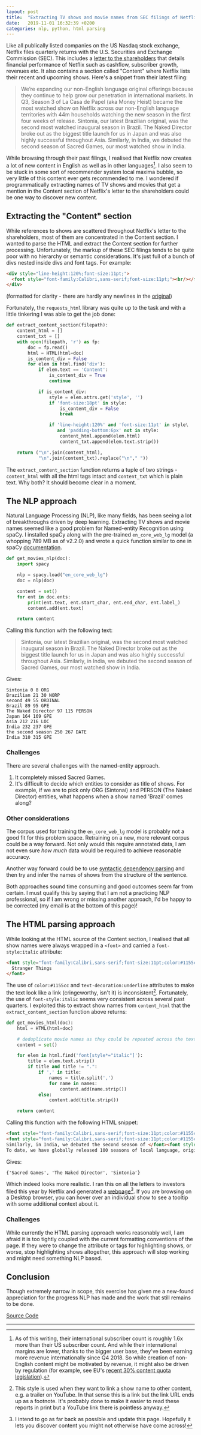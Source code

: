 ```yaml
---
layout: post
title:  "Extracting TV shows and movie names from SEC filings of Netflix"
date:   2019-11-01 16:32:39 +0200
categories: nlp, python, html parsing
---
```


Like all publically listed companies on the US Nasdaq stock exchange, Netflix files quarterly returns with the U.S. Securities and Exchange Commission (SEC). This includes a [letter to the shareholders](https://www.sec.gov/Archives/edgar/data/1065280/000106528019000366/ex991q319.htm) that details financial performance of Netflix such as cashflow, subscriber growth, revenues etc. It also contains a section called "Content" where Netflix lists their recent and upcoming shows. Here's a snippet from their latest filing:

> We’re expanding our non-English language original offerings because they continue to help grow our penetration in international markets. In Q3, Season 3 of La Casa de Papel (aka Money Heist) became the most watched show on Netflix across our non-English language territories with 44m households watching the new season in the first four weeks of release. Sintonia, our latest Brazilian original, was the second most watched inaugural season in Brazil. The Naked Director broke out as the biggest title launch for us in Japan and was also highly successful throughout Asia. Similarly, in India, we debuted the second season of Sacred Games, our most watched show in India.

While browsing through their past filings, I realised that Netflix now creates a lot of new content in English as well as in other languages[^1]. I also seem to be stuck in some sort of recommender system local maxima bubble, so very little of this content ever gets recommended to me. I wondered if programmatically extracting names of TV shows and movies that get a mention in the Content section of Netflix's letter to the shareholders could be one way to discover new content.

## Extracting the "Content" section
While references to shows are scattered throughout Netflix's letter to the shareholders, most of them are concentrated in the Content section. I wanted to parse the HTML and extract the Content section for further processing. Unfortunately, the markup of these SEC filings tends to be quite poor with no hierarchy or semantic considerations. It's just full of a bunch of divs nested inside divs and font tags. For example:

```html
<div style="line-height:120%;font-size:11pt;">
  <font style="font-family:Calibri,sans-serif;font-size:11pt;"><br/></font>
</div>
```

(formatted for clarity - there are hardly any newlines in the [original](https://www.sec.gov/Archives/edgar/data/1065280/000106528019000366/ex991q319.htm))

Fortunately, the `requests_html` library was quite up to the task and with a little tinkering I was able to get the job done:

```python
def extract_content_section(filepath):
    content_html = []
    content_txt = []
    with open(filepath, 'r') as fp:
        doc = fp.read()
        html = HTML(html=doc)
        is_content_div = False
        for elem in html.find('div'):
            if elem.text == 'Content':
                is_content_div = True
                continue

            if is_content_div:
                style = elem.attrs.get('style', '')
                if 'font-size:18pt' in style:
                    is_content_div = False
                    break

                if 'line-height:120%' and 'font-size:11pt' in style\
                   and 'padding-bottom:6px' not in style:
                    content_html.append(elem.html)
                    content_txt.append(elem.text.strip())

    return ("\n".join(content_html),
            "\n".join(content_txt).replace("\n"," "))
```

The `extract_content_section` function returns a tuple of two strings - `content_html` with all the html tags intact and `content_txt` which is plain text. Why both? It should become clear in a moment.

## The NLP approach

Natural Language Processing (NLP), like many fields, has been seeing a lot of breakthroughs driven by deep learning. Extracting TV shows and movie names seemed like a good problem for Named-entity Recognition using spaCy. I installed spaCy along with the pre-trained `en_core_web_lg` model (a whopping 789 MB as of v2.2.0) and wrote a quick function similar to one in spaCy [documentation](https://spacy.io/usage/linguistic-features#named-entities).

```python
def get_movies_nlp(doc):
    import spacy

    nlp = spacy.load("en_core_web_lg")
    doc = nlp(doc)

    content = set()
    for ent in doc.ents:
        print(ent.text, ent.start_char, ent.end_char, ent.label_)
        content.add(ent.text)

    return content
```

Calling this function with the following text:

> Sintonia, our latest Brazilian original, was the second most watched inaugural season in Brazil. The Naked Director broke out as the biggest title launch for us in Japan and was also highly successful throughout Asia. Similarly, in India, we debuted the second season of Sacred Games, our most watched show in India.

Gives:

```
Sintonia 0 8 ORG
Brazilian 21 30 NORP
second 49 55 ORDINAL
Brazil 89 95 GPE
The Naked Director 97 115 PERSON
Japan 164 169 GPE
Asia 212 216 LOC
India 232 237 GPE
the second season 250 267 DATE
India 310 315 GPE
```

### Challenges

There are several challenges with the named-entity approach.

1. It completely missed Sacred Games.
2. It's difficult to decide which entities to consider as title of shows. For example, if we are to pick only ORG (Sintonai) and PERSON (The Naked Director) entities, what happens when a show named 'Brazil' comes along?

### Other considerations

The corpus used for training the `en_core_web_lg` model is probably not a good fit for this problem space. Retraining on a new, more relevant corpus could be a way forward. Not only would this require annotated data, I am not even sure *how much* data would be required to achieve reasonable accuracy.

Another way forward could be to use [syntactic dependency parsing](https://spacy.io/usage/linguistic-features#dependency-parse) and then try and infer the names of shows from the structure of the sentence.

Both approaches sound time consuming and good outcomes seem far from certain. I must qualify this by saying that I am not a practicing NLP professional, so if I am wrong or missing another approach, I'd be happy to be corrected (my email is at the bottom of this page)!

## The HTML parsing approach

While looking at the HTML source of the Content section, I realised that all show names were always wrapped in a `<font>` and carried a `font-style:italic` attribute:

```html
<font style="font-family:Calibri,sans-serif;font-size:11pt;color:#1155cc;font-style:italic;text-decoration:underline;">
  Stranger Things
</font>
```

The use of `color:#1155cc` and `text-decoration:underline` attributes to make the text look like a link (cringeworthy, isn't it) is inconsistent[^2]. Fortunately, the use of `font-style:italic` seems very consistent across several past quarters. I exploited this to extract show names from `content_html` that the `extract_content_section` function above returns:

```python
def get_movies_html(doc):
    html = HTML(html=doc)

    # deduplicate movie names as they could be repeated across the text
    content = set()

    for elem in html.find('font[style*="italic"]'):
        title = elem.text.strip()
        if title and title != ".":
            if ',' in title:
                names = title.split(',')
                for name in names:
                    content.add(name.strip())
            else:
                content.add(title.strip())

    return content
```

Calling this function with the following HTML snippet:

```html
<font style="font-family:Calibri,sans-serif;font-size:11pt;color:#1155cc;font-style:italic;text-decoration:underline;">Sintonia</font><font style="font-family:Calibri,sans-serif;font-size:11pt;"><sup style="vertical-align:top;line-height:120%;font-size:pt">4</sup></font><font style="font-family:Calibri,sans-serif;font-size:11pt;">, our latest Brazilian original, was the second most watched inaugural season in Brazil. </font>
<font style="font-family:Calibri,sans-serif;font-size:11pt;color:#1155cc;font-style:italic;text-decoration:underline;">The Naked Director</font><font style="font-family:Calibri,sans-serif;font-size:11pt;"><sup style="vertical-align:top;line-height:120%;font-size:pt">5</sup></font><font style="font-family:Calibri,sans-serif;font-size:11pt;"> broke out as the biggest title launch for us in Japan and was also highly successful throughout Asia.
Similarly, in India, we debuted the second season of </font><font style="font-family:Calibri,sans-serif;font-size:11pt;color:#1155cc;font-style:italic;text-decoration:underline;">Sacred Games</font><font style="font-family:Calibri,sans-serif;font-size:11pt;"><sup style="vertical-align:top;line-height:120%;font-size:pt">6</sup></font><font style="font-family:Calibri,sans-serif;font-size:11pt;">, our most watched show in India.
To date, we have globally released 100 seasons of local language, original scripted series from 17 countries and have plans for over 130 more in 2020. We also plan to expand our investment in local language original films and unscripted series.</font>
```

Gives:

```
{'Sacred Games', 'The Naked Director', 'Sintonia'}
```

Which indeed looks more realistic. I ran this on all the letters to investors filed this year by Netflix and generated a [webpage](https://www.deepakg.com/_assets/netflix_shows.html)[^3]. If you are browsing on a Desktop browser, you can hover over an individual show to see a tooltip with some additional context about it.

### Challenges

While currently the HTML parsing approach works reasonably well, I am afraid it is too tightly coupled with the current formatting conventions of the page. If they were to change the attribute or tags for highlighting shows, or worse, stop highlighting shows altogether, this approach will stop working and might need something NLP based.

## Conclusion

Though extremely narrow in scope, this exercise has given me a new-found appreciation for the progress NLP has made and the work that still remains to be done.

[Source Code](https://github.com/deepakg/netflix_shows)


---
[^1]: As of this writing, their international subscriber count is roughly 1.6x more than their US subscriber count. And while their international margins are lower, thanks to the bigger user base, they've been earning more revenue internationally since Q4 2018. So while creation of non-English content might be motivated by revenue, it might also be driven by regulation (for example, see EU's [recent 30% content quota legislation](https://www.europarl.europa.eu/news/en/press-room/20180925IPR14307/new-rules-for-audiovisual-media-services-approved-by-parliament)).

[^2]: This style is used when they want to link a show name to other content, e.g. a trailer on YouTube. In that sense this is a link but the link URL ends up as a footnote. It's probably done to make it easier to read these reports in print but a YouTube link there is pointless anyway.

[^3]: I intend to go as far back as possible and update this page. Hopefully it lets you discover content you might not otherwise have come across!